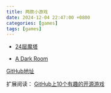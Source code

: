 ```yaml
---
title: 两款小游戏
date: 2024-12-04 22:47:00 +0800
categories: [games]
tags: [games]
---
```


- [24层魔塔](https://qing.su/games/mota/)

- [A Dark Room](https://adarkroom.doublespeakgames.com/?lang=zh_cn)

[GitHub地址](https://github.com/doublespeakgames/adarkroom)

扩展阅读：
[GitHub上10个有趣的开源游戏](https://www.cnblogs.com/xiami303/p/16698751.html)
